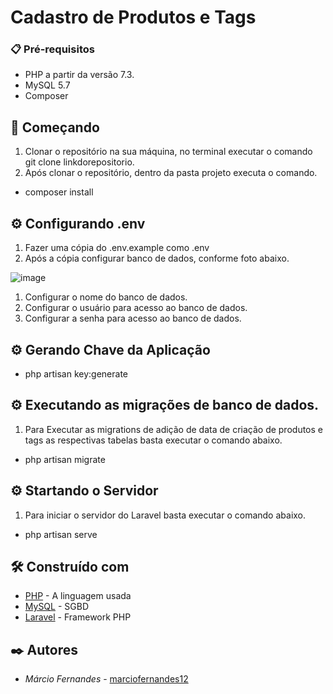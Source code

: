 # Cadastro de Produtos e Tags



### 📋 Pré-requisitos
- PHP a partir da versão 7.3.
- MySQL 5.7
- Composer

## 🚀 Começando
1. Clonar o repositório na sua máquina, no terminal executar o comando git clone linkdorepositorio.
2. Após clonar o repositório, dentro da pasta projeto executa o comando.
- composer install

## ⚙️ Configurando .env
1. Fazer uma cópia do .env.example como .env
2. Após a cópia configurar banco de dados, conforme foto abaixo.

![image](https://user-images.githubusercontent.com/28792600/155243906-f4737caf-877a-459c-a9e5-7a0ce09bec90.png)

1. Configurar o nome do banco de dados.
2. Configurar o usuário para acesso ao banco de dados. 
3. Configurar a senha para acesso ao banco de dados.

## ⚙️ Gerando Chave da Aplicação
- php artisan key:generate

## ⚙️ Executando as migrações de banco de dados.
1. Para Executar as migrations de adição de data de criação de produtos e tags as respectivas tabelas basta executar o comando abaixo. 
- php artisan migrate

## ⚙️ Startando o Servidor
1. Para iniciar o servidor do Laravel basta executar o comando abaixo. 
- php artisan serve

## 🛠️ Construído com
- [PHP](https://www.php.net/) - A linguagem usada
- [MySQL](https://www.mysql.com/) - SGBD
- [Laravel](https://laravel.com/) - Framework PHP

## ✒️ Autores
- *Márcio Fernandes* - [marciofernandes12](https://github.com/marciofernandes12)
